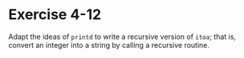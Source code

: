 # Exercise 4-12

Adapt the ideas of `printd` to write a recursive version of `itoa`; that is, convert an integer into a string by calling a recursive routine.
